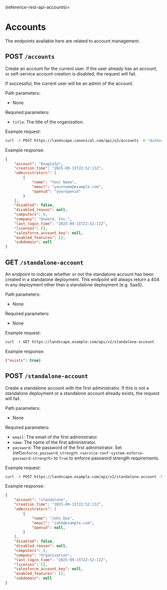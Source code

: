 (reference-rest-api-accounts)=

# Accounts

The endpoints available here are related to account management.

## POST `/accounts`

Create an account for the current user. If the user already has an account, or self-service account creation is disabled, the request will fail.

If successful, the current user will be an admin of the account.

Path parameters:

- None

Required parameters:

- `title`: The title of the organization.

Example request:

```bash
curl -X POST https://landscape.canonical.com/api/v2/accounts -H "Authorization: Bearer $JWT" -d '{"title": "Onward, Inc."}'
```

Example response:

```json
{
    "account": "8xag1afp",
    "creation_time": "2025-09-15T22:52:11Z",
    "administrators": [
        {
            "name": "Your Name",
            "email": "yourname@example.com",
            "openid": "youropenid"
        }
    ],
    "disabled": false,
    "disabled_reason": null,
    "computers": 0,
    "company": "Onward, Inc.",
    "last_login_time": "2025-09-15T22:52:11Z",
    "licenses": [],
    "salesforce_account_key": null,
    "enabled_features": [],
    "subdomain": null
}
```

## GET `/standalone-account`

An endpoint to indicate whether or not the standalone account has been created in a standalone deployment. This endpoint will always return a 404 in any deployment other than a standalone deployment (e.g. SaaS).

Path parameters:

- None

Required parameters:

- None

Example request:

```bash
curl -X GET https://landscape.example.com/api/v2/standalone-account
```

Example response:

```json
{"exists": true}
```

## POST `/standalone-account`

Create a standalone account with the first administrator. If this is not a standalone deployment or a standalone account already exists, the request will fail.

Path parameters:

- None

Required parameters:

- `email`: The email of the first administrator.
- `name`: The name of the first administrator.
- `password`: The password of the first administrator. Set {ref}`enforce_password_strength <service-conf-system-enforce-password-strength>` to `True` to enforce password strength requirements.

Example request:

```bash
curl -X POST https://landscape.example.com/api/v2/standalone-account -H "Authorization: Bearer $JWT" -d '{"email": "john@example.com", "name": "John Doe", "password": "Passw0rd"}'
```

Example response:

```json
{
    "account": "standalone",
    "creation_time": "2025-09-15T22:52:11Z",
    "administrators": [
        {
            "name": "John Doe",
            "email": "john@example.com",
            "openid": null,
        }
    ],
    "disabled": false,
    "disabled_reason": null,
    "computers": 0,
    "company": "Organization",
    "last_login_time": "2025-09-15T22:52:11Z",
    "licenses": [],
    "salesforce_account_key": null,
    "enabled_features": [],
    "subdomain": null
}
```
